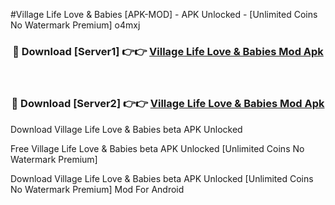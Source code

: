 #Village Life Love & Babies [APK-MOD] - APK Unlocked - [Unlimited Coins No Watermark Premium] o4mxj



<div align="center">

<h3>🔴 Download [Server1] 👉👉 <a href="https://momento.my/?title=Village_Life_Love_&_Babies">Village Life Love & Babies Mod Apk</a></h3><br>

<h3>🔴 Download [Server2] 👉👉 <a href="https://momento.my/?title=Village_Life_Love_&_Babies">Village Life Love & Babies Mod Apk</a></h3>
</div>



Download Village Life Love & Babies beta APK Unlocked

Free Village Life Love & Babies beta APK Unlocked [Unlimited Coins No Watermark Premium]

Download Village Life Love & Babies beta APK Unlocked [Unlimited Coins No Watermark Premium] Mod For Android
